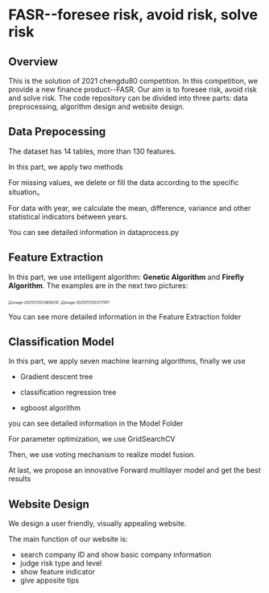 # FASR--foresee risk, avoid risk, solve risk

## Overview

This is the solution of 2021 chengdu80 competition. In this competition, we provide a new finance product--FASR. Our aim is to foresee risk, avoid risk and solve risk. The code repository can be divided into three parts: data preprocessing, algorithm design and website design.

## Data Prepocessing

The dataset has 14 tables, more than 130 features.

In this part, we apply two methods

For missing values, we delete or fill the data according to the specific situation。

For data with year, we calculate the mean, difference, variance and other statistical indicators between years.

You can see detailed information in dataprocess.py

## Feature Extraction

In this part, we use intelligent algorithm: **Genetic Algorithm** and **Firefly Algorithm**. The examples are in the next two pictures:

<img src="/Users/songxinyi/2021--chengdu80---fintech-contest-chongqing-university/image-20210721033658210.png" alt="image-20210721033658210" style="zoom:50%;" />

<img src="/Users/songxinyi/2021--chengdu80---fintech-contest-chongqing-university/image-20210721033717917.png" alt="image-20210721033717917" style="zoom:50%;" />

You can see more detailed information in the Feature Extraction folder

## Classification Model

In this part, we apply seven machine learning algorithms, finally we use

* Gradient descent tree

* classification regression tree 

* xgboost algorithm

 you can see detailed information in the Model Folder

For parameter optimization, we use GridSearchCV

Then, we use voting mechanism to realize model fusion.

At last, we propose an innovative Forward multilayer model and get the best results

## Website Design

We design a user friendly, visually appealing website.

The main function of our website is:

* search company ID and show basic company information
* judge risk type and level
* show feature indicator
* give apposite tips